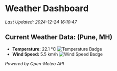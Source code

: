 
# Weather Dashboard

_Last Updated: 2024-12-24 16:10:47_

## Current Weather Data: (Pune, MH)
- **Temperature:** 22.1 °C ![Temperature Badge](https://img.shields.io/badge/Temperature-Medium%20Temp-green)
- **Wind Speed:** 5.5 km/h ![Wind Speed Badge](https://img.shields.io/badge/Wind%20Speed-Low%20Wind-blue)

*Powered by Open-Meteo API*
